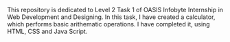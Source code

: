 This repository is dedicated to Level 2 Task 1 of OASIS Infobyte Internship in Web Development and Designing. In this task, I have created a calculator, which performs basic arithematic operations. I have completed it, using HTML, CSS and Java Script.
